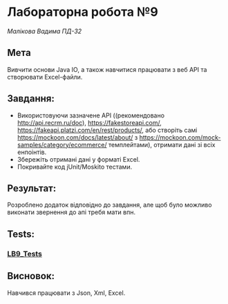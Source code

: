 # Лабораторна робота №9
*Малікова Вадима*
*ПД-32*

## Мета
Вивчити основи Java IO, а також навчитися працювати з веб API та створювати Excel-файли.

## Завдання:
* Використовуючи зазначене API ((рекомендовано http://api.recrm.ru/doc), https://fakestoreapi.com/, https://fakeapi.platzi.com/en/rest/products/, aбо створіть самі https://mockoon.com/docs/latest/about/ з https://mockoon.com/mock-samples/category/ecommerce/ темплейтами), отримати дані зі всіх енпоінтів.
* Збережіть отримані дані у форматі Excel.
* Покривайте код jUnit/Moskito тестами.

## Результат:
Розроблено додаток відповідно до завдання, але щоб було можливо виконати звернення до апі требя мати впн.

## Tests:
### [LB9_Tests](https://github.com/TooWorthless/malikov_java_labs/blob/main/src/test/java/com/university/lab9/README.md)

## Висновок:
Навчився працювати з Json, Xml, Excel.
